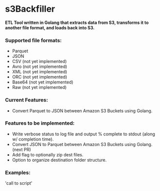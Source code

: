 # s3Backfiller

**ETL Tool written in Golang that extracts data from S3, transforms it to another file format, and loads back into S3.**

### Supported file formats:
- Parquet
- JSON
- CSV (not yet implemented)
- Avro (not yet implemented)
- XML (not yet implemented)
- ORC (not yet implemented)
- Base64 (not yet implemented)
- Raw (not yet implemented)

### Current Features:
- Convert Parquet to JSON between Amazon S3 Buckets using Golang.

### Features to be implemented:
- Write verbose status to log file and output % complete to stdout (along w/ completion time).
- Convert JSON to Parquet between Amazon S3 Buckets using Golang. (next PR)
- Add flag to optionally zip dest files.
- Option to organize destination folder structure. 

### Examples:

'call to script'

